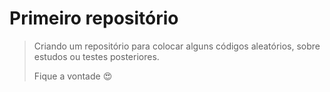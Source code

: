 # Primeiro repositório

> Criando um repositório para colocar alguns códigos aleatórios, sobre estudos ou testes posteriores.
>
> Fique a vontade :heart_eyes: 